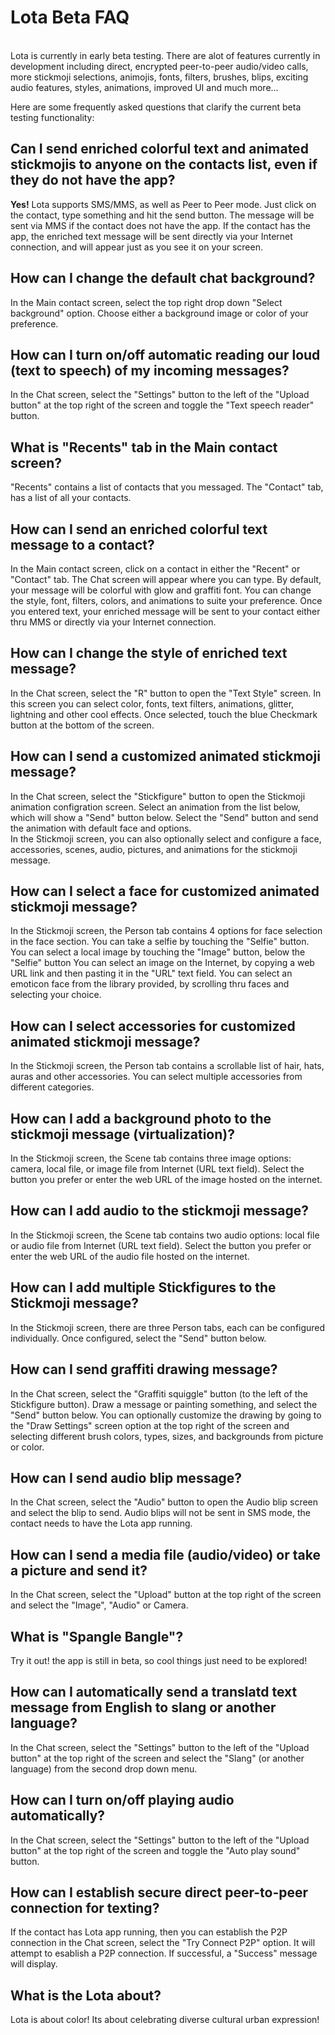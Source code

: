<h1>Lota Beta  FAQ</h1>
<br>
Lota is currently in early beta testing. There are alot of features currently in development including direct, encrypted peer-to-peer audio/video calls, more stickmoji selections, animojis, fonts, filters, brushes, blips, exciting audio features, styles, animations, improved UI and much more... <br>

Here are some frequently asked questions that clarify the current beta testing functionality: 


<h2>Can I send enriched colorful text and animated stickmojis to anyone on the contacts list, even if they do not have the app?</h2>
<b>Yes!</b> Lota supports SMS/MMS, as well as Peer to Peer mode. Just click on the contact, type something and hit the send button. The message will be sent via MMS if the contact does not have the app.
If the contact has the app, the enriched text message will be sent directly via your Internet connection, and will appear just as you see it on your screen.  
<br/>
<h2>How can I change the default chat background?</h2>
In the Main contact screen, select the top right drop down "Select background" option. Choose either a background image or color of your preference.
<br/>
<h2>How can I turn on/off automatic reading our loud (text to speech) of my incoming messages?</h2>
In the Chat screen, select the  "Settings" button to the left of the "Upload button"  at the top right of the screen and toggle the "Text speech reader" button.
<br/>
<h2>What is "Recents" tab in the Main contact screen?</h2>
"Recents" contains a list of contacts that you messaged. The "Contact" tab, has a list of all your contacts.
<br/>
<h2>How can I send an enriched colorful text message to a contact?</h2>
In the Main contact screen, click on a contact in either the "Recent" or "Contact" tab. The Chat screen will appear where you can type. By default, your message will be colorful with glow and graffiti font. You can change the style, font, filters, colors, and animations to suite your preference. Once you entered text, your enriched message will be sent to your contact either thru MMS or directly via your Internet connection.
<br/>
<h2>How can I change the style of enriched text message?</h2>
In the Chat screen, select the "R" button to open the "Text Style" screen. In this screen you can select color, fonts, text filters, animations, glitter, lightning and other cool effects. Once selected, touch the blue Checkmark button at the bottom of the screen. 
<br/>
<h2>How can I send a customized animated stickmoji message?</h2>
In the Chat screen, select the "Stickfigure" button to open the Stickmoji animation configration screen. Select an animation from the list below, which will show a "Send" button below. Select the "Send" button and send the animation with default face and options.
<br>
In the Stickmoji screen, you can also optionally select and configure a face, accessories, scenes, audio, pictures, and animations for the stickmoji message. 
<br/>
<h2>How can I select a face for customized animated stickmoji message?</h2>
In the Stickmoji screen, the Person tab contains 4 options for face selection in the face section. 
You can take a selfie by touching the "Selfie" button. 
You can select a local image  by touching the "Image" button, below the "Selfie" button
You can select an image on the Internet, by copying a web URL link and then pasting it in the "URL" text field.
You can select an emoticon face from the library provided, by scrolling thru faces and selecting your choice.
<br/>
<h2>How can I select accessories for customized animated stickmoji message?</h2>
In the Stickmoji screen, the Person tab contains a scrollable list of hair, hats, auras and other accessories. You can select multiple accessories from different categories.
<br/>
<h2>How can I add a background photo to the stickmoji message (virtualization)?</h2>
In the Stickmoji screen, the Scene tab contains three image options: camera, local file, or image file from Internet (URL text field). Select the button you prefer or enter the web URL of the  image hosted on the internet.
<br/>
<h2>How can I add audio to the stickmoji message?</h2>
In the Stickmoji screen, the Scene tab contains two audio options: local file or audio file from Internet (URL text field). Select the button you prefer or enter the web URL of the  audio file  hosted on the internet.
<br/>
<h2>How can I add multiple Stickfigures to the Stickmoji message?</h2>
In the Stickmoji screen, there are three Person tabs, each can be configured individually. Once configured, select the "Send" button below.
<br/>
<h2>How can I send graffiti drawing message?</h2>
In the Chat screen, select the  "Graffiti squiggle" button (to the left of the Stickfigure button). Draw a message or painting something, and select the "Send" button below.
You can optionally customize the drawing by going to the "Draw Settings" screen option at the top right of the screen and selecting different brush colors, types, sizes, and backgrounds from picture or color.
<br>
<h2>How can I send audio blip message?</h2>
In the Chat screen, select the  "Audio" button to open the Audio blip screen and select the blip to send. Audio blips will not be sent in SMS mode, the contact needs to have the Lota app running.
<br/>
<h2>How can I send a media file (audio/video) or take a picture and send it?</h2>
In the Chat screen, select the  "Upload" button at the top right of the screen and select the "Image", "Audio" or Camera. 
<br/>
<h2>What is "Spangle Bangle"?</h2>
Try it out! the app is still in beta, so cool things just need to be explored!
<br/>
<h2>How can I automatically send a translatd text message from English to slang or another language?</h2>
In the Chat screen, select the  "Settings" button to the left of the "Upload button"  at the top right of the screen and select the "Slang" (or another language) from the second drop down menu.
<br/>
<h2>How can I turn on/off playing audio automatically?</h2>
In the Chat screen, select the  "Settings" button to the left of the "Upload button"  at the top right of the screen and toggle the "Auto play sound" button.
<br/>
<h2>How can I establish secure direct peer-to-peer connection for texting?</h2>
If the contact has Lota app running, then you can establish the P2P connection in the Chat screen, select the  "Try Connect P2P" option. It will attempt to esablish a P2P connection. If successful, a "Success" message will display. 
<br/>
<h2>What is the Lota about?</h2>
Lota is about color! Its about celebrating diverse cultural urban expression! 
<br>
